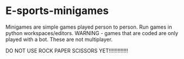 # E-sports-minigames
Minigames are simple games played person to person. Run games in python workspaces/editors.
WARNING - games that are coded are only played with a bot. These are not multiplayer.

DO NOT USE ROCK PAPER SCISSORS YET!!!!!!!!!!!!!
